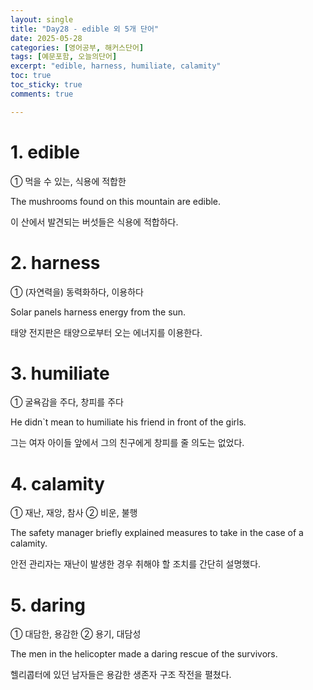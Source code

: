 ```yaml
---
layout: single
title: "Day28 - edible 외 5개 단어"
date: 2025-05-28
categories: [영어공부, 해커스단어]
tags: [예문포함, 오늘의단어]
excerpt: "edible, harness, humiliate, calamity"
toc: true
toc_sticky: true
comments: true

---
```


# 1. edible
① 먹을 수 있는, 식용에 적합한

The mushrooms found on this mountain are edible.

이 산에서 발견되는 버섯들은 식용에 적합하다.

# 2. harness
① (자연력을) 동력화하다, 이용하다

Solar panels harness energy from the sun.

태양 전지판은 태양으로부터 오는 에너지를 이용한다.

# 3. humiliate
① 굴욕감을 주다, 창피를 주다

He didn`t mean to humiliate his friend in front of the girls.

그는 여자 아이들 앞에서 그의 친구에게 창피를 줄 의도는 없었다.

# 4. calamity
① 재난, 재앙, 참사 ② 비운, 불행

The safety manager briefly explained measures to take in the case of a calamity.

안전 관리자는 재난이 발생한 경우 취해야 할 조치를 간단히 설명했다.

# 5. daring
① 대담한, 용감한 ② 용기, 대담성

The men in the helicopter made a daring rescue of the survivors.

헬리콥터에 있던 남자들은 용감한 생존자 구조 작전을 펼쳤다.